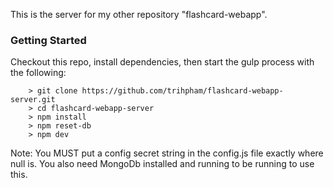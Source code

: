 This is the server for my other repository "flashcard-webapp".


### Getting Started ###

Checkout this repo, install dependencies, then start the gulp process with the following:

```
	> git clone https://github.com/trihpham/flashcard-webapp-server.git
	> cd flashcard-webapp-server
	> npm install
  	> npm reset-db
	> npm dev
```
Note: You MUST put a config secret string in the config.js file exactly where null is. You also need MongoDb installed and running to be running to use this.